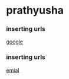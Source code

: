 # prathyusha

### inserting urls
[google](https://www.google.com)

### inserting urls
[emial](https://www.gmail.com)
